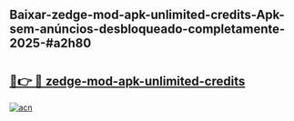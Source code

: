## Baixar-zedge-mod-apk-unlimited-credits-Apk-sem-anúncios-desbloqueado-completamente-2025-#a2h80

# <h2><a href="https://ainizakaria.my?title=zedge-mod-apk-unlimited-credits&ref=22M">🔗👉 🔴 zedge-mod-apk-unlimited-credits</a></h2>

[![acn](https://github.com/user-attachments/assets/0f9c940e-d8b0-45ae-aac7-cd30a18b3e1c)](https://ainizakaria.my?title=zedge-mod-apk-unlimited-credits&ref=22M)


